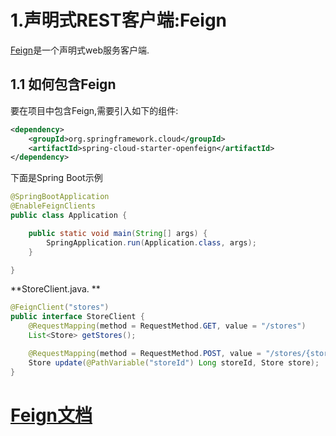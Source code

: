 # 1.声明式REST客户端:Feign

[Feign](https://github.com/OpenFeign/feign)是一个声明式web服务客户端.

## 1.1 如何包含Feign

要在项目中包含Feign,需要引入如下的组件:

```xml
<dependency>
    <groupId>org.springframework.cloud</groupId>
    <artifactId>spring-cloud-starter-openfeign</artifactId>
</dependency>
```
下面是Spring Boot示例

```java
@SpringBootApplication
@EnableFeignClients
public class Application {

    public static void main(String[] args) {
        SpringApplication.run(Application.class, args);
    }

}
```

**StoreClient.java. **

```java
@FeignClient("stores")
public interface StoreClient {
    @RequestMapping(method = RequestMethod.GET, value = "/stores")
    List<Store> getStores();

    @RequestMapping(method = RequestMethod.POST, value = "/stores/{storeId}", consumes = "application/json")
    Store update(@PathVariable("storeId") Long storeId, Store store);
}
```

# [Feign文档](https://cloud.spring.io/spring-cloud-openfeign/2.1.x/single/spring-cloud-openfeign.html)
